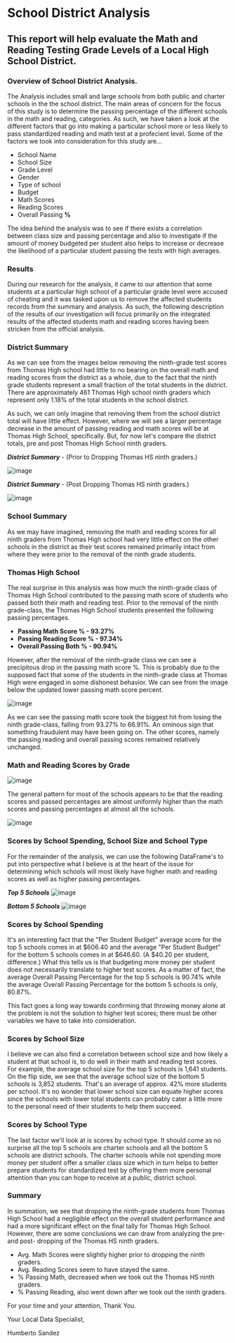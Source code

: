 # School District Analysis
## This report will help evaluate the Math and Reading Testing Grade Levels of a Local High School District.
### Overview of School District Analysis.
The Analysis includes small and large schools from both public and charter schools in the the school district. The main areas of concern for the focus of this study is to determine the passing percentage of the different schools in the math and reading, categories. As such, we have taken a look at the different factors that go into making a particular school more or less likely to pass standardized reading and math test at a profecient level. Some of the factors we took into consideration for this study are...

- School Name
- School Size
- Grade Level
- Gender
- Type of school
- Budget 
- Math Scores
- Reading Scores
- Overall Passing **%**

The idea behind the analysis was to see if there exists a correlation between class size and passing percentage and also to investigate if the amount of money budgeted per student also helps to increase or decrease the likelihood of a particular student passing the tests with high averages. 

### Results
During our research for the analysis, it came to our attention that some students at a particular high school of a particular grade level were accused of cheating and it was tasked upon us to remove the affected students records from the summary and analysis. As such, the following  description of the results of our investigation will focus primarily on the integrated results of the affected students math and reading scores having been stricken from the official analysis.

### District Summary
As we can see from the images below removing the ninth-grade test scores from Thomas High school had little to no bearing on the overall math and reading scores from the district as a whole, due to the fact that the ninth grade students represent a small fraction of the total students in the district. There are approximately  461 Thomas High school ninth graders which represent only 1.18% of the total students in the school district.

As such, we can only imagine that removing them from the school district total will have little effect. However, where we will see a larger percentage decrease in the amount of passing reading and math scores will be at Thomas High School, specifically. But, for now let's compare the district totals, pre and post Thomas High School ninth graders. 

***District Summary*** - (Prior to Dropping Thomas HS ninth graders.)

![image](https://user-images.githubusercontent.com/93171738/147616803-925e5209-9db5-4e0b-a610-425e624a48a6.png)

***District Summary*** - (Post Dropping Thomas HS ninth graders.)

![image](https://user-images.githubusercontent.com/93171738/147678365-81c3cc97-96fb-49e3-a692-26b662c3a275.png)
### School Summary
As we may have imagined, removing the math and reading scores for all ninth graders from Thomas High school had very little effect on the other schools in the district as their test scores remained primarily  intact from where they were prior to the removal of the ninth grade students. 

### Thomas High School
The real surprise  in this analysis was how much the ninth-grade class of Thomas High School contributed to the passing math score of students who passed both their math and reading test. Prior to the removal of the ninth grade-class, the Thomas High School students presented the following passing percentages. 

- **Passing Math Score % - 93.27%**
- **Passing Reading Score % - 97.34%**
- **Overall Passing Both % - 90.94%**

However, after the removal of the ninth-grade class we can see a precipitous drop in the passing math score %. This is probably due to the supposed fact that some of the students in the ninth-grade class at Thomas High were engaged in some dishonest behavior. We can see from the image below the updated lower passing math score percent. 

![image](https://user-images.githubusercontent.com/93171738/147712071-6b92c7f4-2b17-4026-a827-a508019d438d.png)

As we can see the passing math score took the biggest hit from losing the ninth grade-class, falling from 93.27% to 66.91%. An ominous sign that something fraudulent may have been going on. The other scores, namely the passing reading and overall passing scores remained relatively unchanged. 

### Math and Reading Scores by Grade
![image](https://user-images.githubusercontent.com/93171738/147712418-0c03fbaf-33ed-4d5b-b2f1-ae55bfb596d5.png) 

The general pattern for most of the schools appears to be that the reading scores and passed percentages are almost uniformly higher than the math scores and passing percentages at almost all the schools. 

![image](https://user-images.githubusercontent.com/93171738/147712430-0cc32526-3fc6-4581-aca7-7de26942d28a.png)

### Scores by School Spending, School Size and School Type
For the remainder of the analysis, we can use the following DataFrame's to put into perspective what I believe is at the heart of the issue for determining which schools will most likely have higher math and reading scores as well as higher passing percentages. 

***Top 5 Schools***
![image](https://user-images.githubusercontent.com/93171738/147712994-487e9458-0dc0-42eb-bc62-fe9b99fc502e.png)

***Bottom 5 Schools***
![image](https://user-images.githubusercontent.com/93171738/147713028-8ab6987a-2538-46e6-987f-7eca97dfbb09.png)
### Scores by School Spending
It's an interesting fact that the "Per Student Budget" average score for the top 5 schools comes in at $606.40 and the average "Per Student Budget" for the bottom 5 schools comes in at $646.60. (A $40.20 per student, difference.) What this tells us is that budgeting more money per student does not necessarily translate to higher test scores. As a matter of fact, the average Overall Passing Percentage for the top 5 schools is 90.74% while the average Overall Passing Percentage for the bottom 5 schools is only, 80.87%. 

This fact goes a long way towards confirming that throwing money alone at the problem is not the solution to higher test scores; there must be other variables we have to take into consideration. 

### Scores by School Size
I believe we can also find a correlation between school size and how likely a student at that school is, to do well in their math and reading test scores. For example, the average school size for the top 5 schools is 1,641 students. On the flip side, we see that the average school size of the bottom 5 schools is 3,852 students. That's an average of approx. 42% more students per school. It's no wonder that lower school size can equate higher scores since the schools with lower total students can probably cater a little more to the personal need of their students to help them succeed. 

### Scores by School Type
The last factor we'll look at is scores by school type. It should come as no surprise  all the top 5 schools are charter schools and all the bottom 5 schools are district schools. The charter schools while not spending more money per student offer a smaller class size which in turn helps to better prepare students for standardized test by offering them more personal attention than you can hope to receive  at a public, district school. 

### Summary
In summation, we see that dropping the ninth-grade students from Thomas High School  had a negligible effect on the overall student performance and had a more significant effect on the final tally for Thomas High School. However, there are some conclusions we can draw from analyzing the pre- and post- dropping of the Thomas HS ninth graders. 

- Avg. Math Scores were slightly higher prior to dropping the ninth graders.
- Avg. Reading Scores seem to have stayed the same. 
- % Passing Math, decreased  when we took out the Thomas HS ninth graders.
- % Passing Reading, also went down after we took out the ninth graders. 

For your time and your attention, Thank You.

Your Local Data Specialist,

Humberto Sandez
